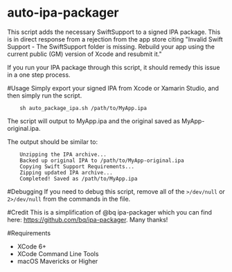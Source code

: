 # auto-ipa-packager
This script adds the necessary SwiftSupport to a signed IPA package.  This is in direct response from a rejection from the app store citing "Invalid Swift Support - The SwiftSupport folder is missing. Rebuild your app using the current public (GM) version of Xcode and resubmit it."

If you run your IPA package through this script, it should remedy this issue in a one step process.

#Usage
Simply export your signed IPA from Xcode or Xamarin Studio, and then simply run the script.
```shell
	sh auto_package_ipa.sh /path/to/MyApp.ipa
```
The script will output to MyApp.ipa and the original saved as MyApp-original.ipa.

The output should be similar to:
```shell
	Unzipping the IPA archive...
	Backed up original IPA to /path/to/MyApp-original.ipa
	Copying Swift Support Requirements...
	Zipping updated IPA archive...
	Completed! Saved as /path/to/MyApp.ipa
```

#Debugging
If you need to debug this script, remove all of the `>/dev/null` or `2>/dev/null` from the commands in the file.

#Credit
This is a simplification of @bq ipa-packager which you can find here: https://github.com/bq/ipa-packager.  Many thanks!

#Requirements
* XCode 6+
* XCode Command Line Tools
* macOS Mavericks or Higher
